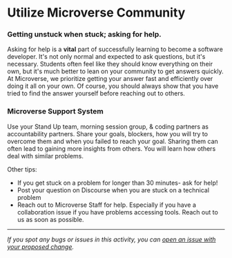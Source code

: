 # Utilize Microverse Community

### Getting unstuck when stuck; asking for help.

Asking for help is a **vital** part of successfully learning to become a software developer. It's not only normal and expected to ask questions, but it's necessary. Students often feel like they should know everything on their own, but it's much better to lean on your community to get answers quickly. At Microverse, we prioritize getting your answer fast and efficiently over doing it all on your own. Of course, you should always show that you have tried to find the answer yourself before reaching out to others.

### Microverse Support System

Use your Stand Up team, morning session group, & coding partners as accountability partners. Share your goals, blockers, how you will try to overcome them and when you failed to reach your goal. Sharing them can often lead to gaining more insights from others. You will learn how others deal with similar problems.

Other tips:

- If you get stuck on a problem for longer than 30 minutes- ask for help!
- Post your question on Discourse when you are stuck on a technical problem
- Reach out to Microverse Staff for help. Especially if you have a collaboration issue if you have problems accessing tools. Reach out to us as soon as possible.


------

_If you spot any bugs or issues in this activity, you can [open an issue with your proposed change](https://github.com/microverseinc/curriculum-transversal-skills/blob/main/git-github/articles/open_issue.md)._
